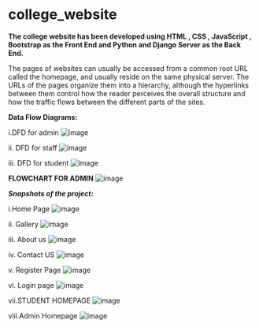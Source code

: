 # college_website
**The college website has been developed using HTML , CSS , JavaScript , Bootstrap  as the Front End and Python and Django Server as the Back End.**

The pages of websites can usually be accessed from a common root URL called the homepage, and usually reside on the same physical server. The URLs of the pages organize them into a hierarchy, although the hyperlinks between them control how the reader perceives the overall structure and how the traffic flows between the different parts of the sites.


**Data Flow Diagrams:**


i.DFD for admin
![image](https://github.com/Abhishekkumar9693/college_website/assets/93755111/0312a998-8ec6-4cb6-8422-a62cf64bba97)

ii. DFD for staff
   ![image](https://github.com/Abhishekkumar9693/college_website/assets/93755111/95a01885-2a98-4eb6-b489-0a6432a37c01)

iii. DFD for student
![image](https://github.com/Abhishekkumar9693/college_website/assets/93755111/3ae45220-335c-42aa-9ecc-4ae3f8912646)

**FLOWCHART FOR ADMIN**
   ![image](https://github.com/Abhishekkumar9693/college_website/assets/93755111/10f86583-5a64-4e0c-8acf-630f38069747)


***Snapshots of the project:***

i.Home Page 
![image](https://github.com/Abhishekkumar9693/college_website/assets/93755111/291fdf60-a333-42f3-9537-d8569f8efa26)

ii. Gallery
![image](https://github.com/Abhishekkumar9693/college_website/assets/93755111/d755d64c-aa63-4fb2-aff4-297ab413838c)

iii. About us
![image](https://github.com/Abhishekkumar9693/college_website/assets/93755111/3bab1248-dc31-4036-a485-73275a190e3b)

iv. Contact US
![image](https://github.com/Abhishekkumar9693/college_website/assets/93755111/97ff3e2c-7e87-435c-a4e2-33ad06778385)

v. Register Page
![image](https://github.com/Abhishekkumar9693/college_website/assets/93755111/6db2899d-873d-439b-96a1-aa687a044040)

vi. Login page
![image](https://github.com/Abhishekkumar9693/college_website/assets/93755111/ae4cd29e-36ed-47e3-8738-f2e5a4059c0c)

vii.STUDENT  HOMEPAGE 
![image](https://github.com/Abhishekkumar9693/college_website/assets/93755111/5cd8eb98-ea2d-4306-9390-3bfcf632e485)

viii.Admin Homepage
![image](https://github.com/Abhishekkumar9693/college_website/assets/93755111/b555d82c-fea2-4c03-aa9f-b6bef1184942)
